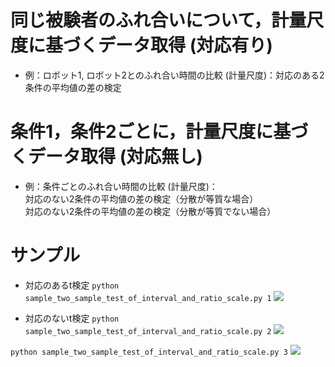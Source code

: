 # 同じ被験者のふれ合いについて，計量尺度に基づくデータ取得 (対応有り)

- 例：ロボット1, ロボット2とのふれ合い時間の比較 (計量尺度)：対応のある2条件の平均値の差の検定

# 条件1，条件2ごとに，計量尺度に基づくデータ取得 (対応無し)

- 例：条件ごとのふれ合い時間の比較 (計量尺度)：  
対応のない2条件の平均値の差の検定（分散が等質な場合）  
対応のない2条件の平均値の差の検定（分散が等質でない場合）  

# サンプル

- 対応のあるt検定
```python sample_two_sample_test_of_interval_and_ratio_scale.py 1```
![](sample_fig/sample_welch_test.png)

- 対応のないt検定
```python sample_two_sample_test_of_interval_and_ratio_scale.py 2```
![](sample_fig/sample_unpaired_student_test.png)

```python sample_two_sample_test_of_interval_and_ratio_scale.py 3```
![](sample_fig/sample_paired_student_test.png)